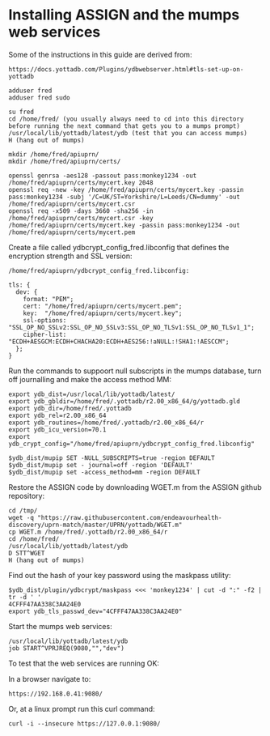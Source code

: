 # Installing ASSIGN and the mumps web services

Some of the instructions in this guide are derived from:
```
https://docs.yottadb.com/Plugins/ydbwebserver.html#tls-set-up-on-yottadb
```

```
adduser fred
adduser fred sudo
```

```
su fred
cd /home/fred/ (you usually always need to cd into this directory before running the next command that gets you to a mumps prompt)
/usr/local/lib/yottadb/latest/ydb (test that you can access mumps)
H (hang out of mumps)
```

```
mkdir /home/fred/apiuprn/
mkdir /home/fred/apiuprn/certs/

openssl genrsa -aes128 -passout pass:monkey1234 -out /home/fred/apiuprn/certs/mycert.key 2048
openssl req -new -key /home/fred/apiuprn/certs/mycert.key -passin pass:monkey1234 -subj '/C=UK/ST=Yorkshire/L=Leeds/CN=dummy' -out /home/fred/apiuprn/certs/mycert.csr
openssl req -x509 -days 3660 -sha256 -in /home/fred/apiuprn/certs/mycert.csr -key /home/fred/apiuprn/certs/mycert.key -passin pass:monkey1234 -out /home/fred/apiuprn/certs/mycert.pem
```

Create a file called ydbcrypt_config_fred.libconfig that defines the encryption strength and SSL version:
```
/home/fred/apiuprn/ydbcrypt_config_fred.libconfig:

tls: {
  dev: {
    format: "PEM";
    cert: "/home/fred/apiuprn/certs/mycert.pem";
    key:  "/home/fred/apiuprn/certs/mycert.key";
    ssl-options: "SSL_OP_NO_SSLv2:SSL_OP_NO_SSLv3:SSL_OP_NO_TLSv1:SSL_OP_NO_TLSv1_1";
    cipher-list: "ECDH+AESGCM:ECDH+CHACHA20:ECDH+AES256:!aNULL:!SHA1:!AESCCM";
  };
}
```

Run the commands to suppoort null subscripts in the mumps database, turn off journalling and make the access method MM:
```
export ydb_dist=/usr/local/lib/yottadb/latest/
export ydb_gbldir=/home/fred/.yottadb/r2.00_x86_64/g/yottadb.gld
export ydb_dir=/home/fred/.yottadb
export ydb_rel=r2.00_x86_64
export ydb_routines=/home/fred/.yottadb/r2.00_x86_64/r
export ydb_icu_version=70.1
export ydb_crypt_config="/home/fred/apiuprn/ydbcrypt_config_fred.libconfig"

$ydb_dist/mupip SET -NULL_SUBSCRIPTS=true -region DEFAULT
$ydb_dist/mupip set - journal=off -region 'DEFAULT'
$ydb_dist/mupip set -access_method=mm -region DEFAULT
```

Restore the ASSIGN code by downloading WGET.m from the ASSIGN github repository:
```
cd /tmp/
wget -q "https://raw.githubusercontent.com/endeavourhealth-discovery/uprn-match/master/UPRN/yottadb/WGET.m"
cp WGET.m /home/fred/.yottadb/r2.00_x86_64/r
cd /home/fred/
/usr/local/lib/yottadb/latest/ydb
D STT^WGET
H (hang out of mumps)
```

Find out the hash of your key password using the maskpass utility:
```
$ydb_dist/plugin/ydbcrypt/maskpass <<< 'monkey1234' | cut -d ":" -f2 | tr -d ' '
4CFFF47AA338C3AA24E0
export ydb_tls_passwd_dev="4CFFF47AA338C3AA24E0"
```

Start the mumps web services:
```
/usr/local/lib/yottadb/latest/ydb
job START^VPRJREQ(9080,"","dev")
```

To test that the web services are running OK:

In a browser navigate to:
```
https://192.168.0.41:9080/
```

Or, at a linux prompt run this curl command:
```
curl -i --insecure https://127.0.0.1:9080/
```